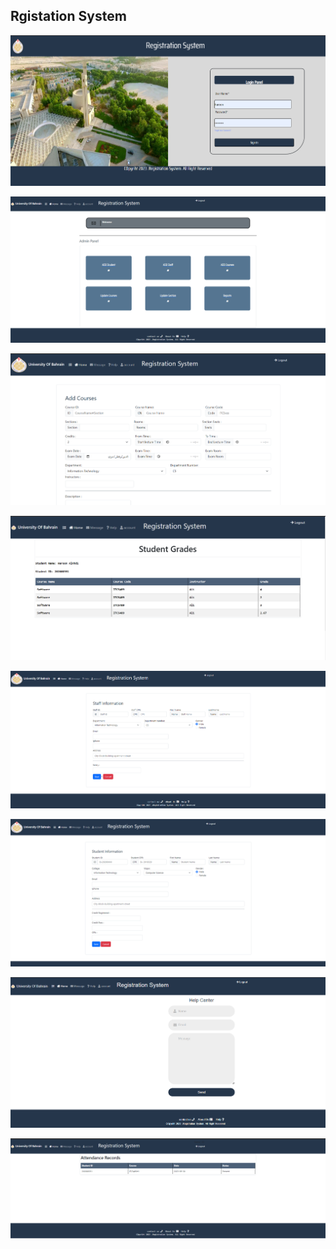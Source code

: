 ## Rgistation System

<p align="center">
<img src="img/login.png" alt="drawing" />
</p>

<p align="center">
<img src="img/AdminHome.png" alt="drawing" />
</p>

<p align="center">
<img src="img/Ac.png" alt="drawing" />
</p>
<p align="center">
<img src="img/StuGrade.png" alt="drawing" />
</p>

<p align="center">
<img src="img/AddStaff.png" alt="drawing" />
</p>

<p align="center">
<img src="img/AddStudent.png" alt="drawing" />
</p>

<p align="center">
<img src="img/Help.png" alt="drawing" />
</p>

<p align="center">
<img src="img/Sattende.png" alt="drawing" />
</p>

